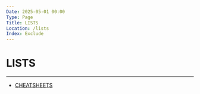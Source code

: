 ```yaml
---
Date: 2025-05-01 00:00
Type: Page
Title: LISTS
Location: /lists
Index: Exclude
---
```


# LISTS

---

- [CHEATSHEETS](/cheatsheets)
